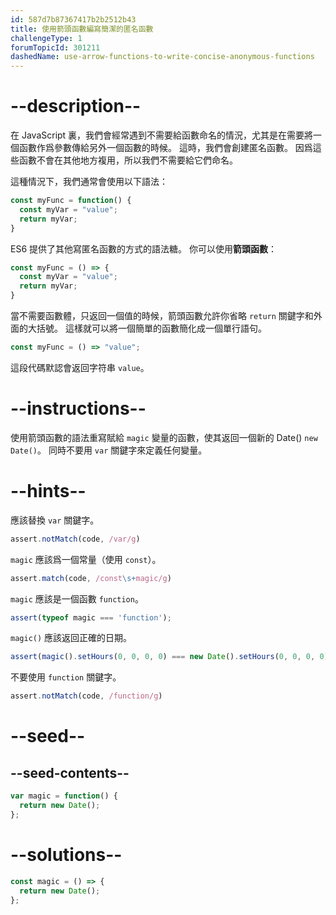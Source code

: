 ```yaml
---
id: 587d7b87367417b2b2512b43
title: 使用箭頭函數編寫簡潔的匿名函數
challengeType: 1
forumTopicId: 301211
dashedName: use-arrow-functions-to-write-concise-anonymous-functions
---
```


# --description--

在 JavaScript 裏，我們會經常遇到不需要給函數命名的情況，尤其是在需要將一個函數作爲參數傳給另外一個函數的時候。 這時，我們會創建匿名函數。 因爲這些函數不會在其他地方複用，所以我們不需要給它們命名。

這種情況下，我們通常會使用以下語法：

```js
const myFunc = function() {
  const myVar = "value";
  return myVar;
}
```

ES6 提供了其他寫匿名函數的方式的語法糖。 你可以使用**箭頭函數**：

```js
const myFunc = () => {
  const myVar = "value";
  return myVar;
}
```

當不需要函數體，只返回一個值的時候，箭頭函數允許你省略 `return` 關鍵字和外面的大括號。 這樣就可以將一個簡單的函數簡化成一個單行語句。

```js
const myFunc = () => "value";
```

這段代碼默認會返回字符串 `value`。

# --instructions--

使用箭頭函數的語法重寫賦給 `magic` 變量的函數，使其返回一個新的 Date() `new Date()`。 同時不要用 `var` 關鍵字來定義任何變量。

# --hints--

應該替換 `var` 關鍵字。

```js
assert.notMatch(code, /var/g)
```

`magic` 應該爲一個常量（使用 `const`）。

```js
assert.match(code, /const\s+magic/g)
```

`magic` 應該是一個函數 `function`。

```js
assert(typeof magic === 'function');
```

`magic()` 應該返回正確的日期。

```js
assert(magic().setHours(0, 0, 0, 0) === new Date().setHours(0, 0, 0, 0));
```

不要使用 `function` 關鍵字。

```js
assert.notMatch(code, /function/g)
```

# --seed--

## --seed-contents--

```js
var magic = function() {
  return new Date();
};
```

# --solutions--

```js
const magic = () => {
  return new Date();
};
```
